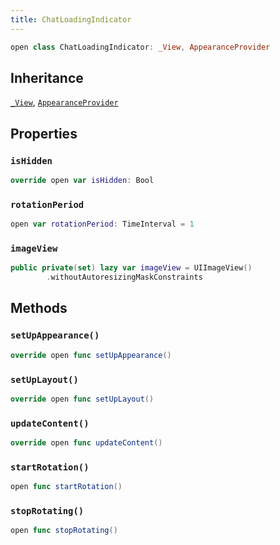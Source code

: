 ```yaml
---
title: ChatLoadingIndicator
---
```


``` swift
open class ChatLoadingIndicator: _View, AppearanceProvider 
```

## Inheritance

[`_View`](_view), [`AppearanceProvider`](../utils/appearance-provider)

## Properties

### `isHidden`

``` swift
override open var isHidden: Bool 
```

### `rotationPeriod`

``` swift
open var rotationPeriod: TimeInterval = 1
```

### `imageView`

``` swift
public private(set) lazy var imageView = UIImageView()
        .withoutAutoresizingMaskConstraints
```

## Methods

### `setUpAppearance()`

``` swift
override open func setUpAppearance() 
```

### `setUpLayout()`

``` swift
override open func setUpLayout() 
```

### `updateContent()`

``` swift
override open func updateContent() 
```

### `startRotation()`

``` swift
open func startRotation() 
```

### `stopRotating()`

``` swift
open func stopRotating() 
```

